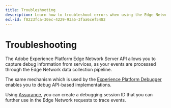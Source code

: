 ```yaml
---
title: Troubleshooting
description: Learn how to troubleshoot errors when using the Edge Network Server API.
exl-id: f0223fca-30ec-4229-93a5-3faa6cef5482
---
```

# Troubleshooting

The Adobe Experience Platform Edge Network Server API allows you to capture debug information from services, as your events are processed through the Edge Network data collection pipeline.

The same mechanism which is used by the [Experience Platform Debugger](https://experienceleague.adobe.com/docs/debugger-learn/tutorials/experience-platform-debugger/introduction-to-the-experience-platform-debugger.html?lang=en) enables you to debug API-based implementations.

Using [Assurance](../assurance/home.md), you can create a debugging session ID that you can further use in the Edge Network requests to trace events.
